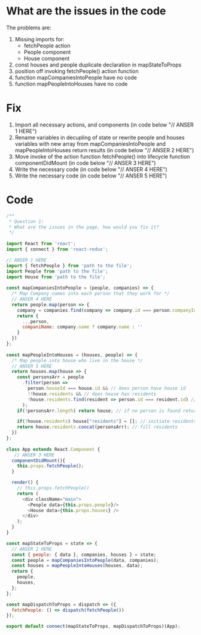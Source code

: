 # What are the issues in the code
The problems are:
1. Missing imports for:
   * fetchPeople action
   * People component
   * House component 
2. const houses and people duplicate declaration in mapStateToProps
3. position off invoking fetchPeople() action function
4. function mapCompaniesIntoPeople have no code
5. function mapPeopleIntoHouses have no code

# Fix
1. Import all necessary actions, and components (in code below "// ANSER 1 HERE")
2. Rename variables in decupling of state or rewrite people and houses variables with new array from mapCompaniesIntoPeople and mapPeopleIntoHouses return results  (in code below "// ANSER 2 HERE")
3. Move invoke of the action function fetchPeople() into lifecycle function componentDidMount (in code below "// ANSER 3 HERE")
4. Write the necessary code (in code below "// ANSER 4 HERE")
5. Write the necessary code (in code below "// ANSER 5 HERE")

# Code
```js
/**
 * Question 1:
 * What are the issues in the page, how would you fix it?
 */
​
import React from 'react';
import { connect } from 'react-redux';

// ANSER 1 HERE
import { fetchPeople } from 'path to the file';
import People from 'path to the file';
import House from 'path to the file';
​
const mapCompaniesIntoPeople = (people, companies) => {
  /* Map Company names into each person that they work for */
  // ANSER 4 HERE
  return people.map(person => {
    company = companies.find(company => company.id === person.companyId)
    return {
      ...person,
      companiName: company.name ? company.name : ''
    }
  })
};
​
const mapPeopleIntoHouses = (houses, people) => {
  /* Map people into house who live in the house */
  // ANSER 5 HERE
  return houses.map(house => {
    const personsArr = people
      .filter(person => 
        person.houseId === house.id && // does person have house id
        !!house.residents && // does house has residents
        !house.residents.find(resident => person.id === resident.id) // that person isn't already maped
      );
    if(!personsArr.length) return house; // if no person is found return house as it is

    if(!house.residents) house["residents"] = []; // initiate residents array if not exist
    return house.residents.concat(personsArr); // fill residents
  })
};
​
class App extends React.Component {
   // ANSER 3 HERE
  componentDidMount(){
    this.props.fetchPeople();
  }

  render() {
    // this.props.fetchPeople()
    return (
      <div className="main">
        <People data={this.props.people}/>
        <House data={this.props.houses} />
      </div>
    );
  }
}

const mapStateToProps = state => {
  // ANSER 2 HERE
  const { people: { data }, companies, houses } = state;
  const people = mapCompaniesIntoPeople(data, companies);
  const houses = mapPeopleIntoHouses(houses, data);
  return {
    people,
    houses,
  };
};

const mapDispatchToProps = dispatch => ({
  fetchPeople: () => dispatch(fetchPeople())
});

export default connect(mapStateToProps, mapDispatchToProps)(App);
```